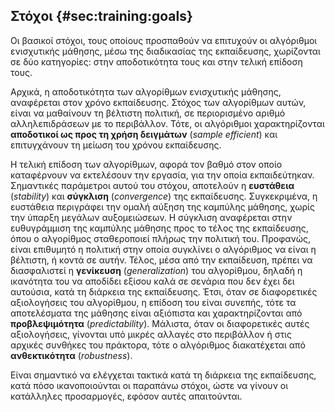 ## Στόχοι {#sec:training:goals}

Οι βασικοί στόχοι, τους οποίους προσπαθούν να επιτυχούν οι αλγόριθμοι ενισχυτικής μάθησης, μέσω της διαδικασίας της εκπαίδευσης, χωρίζονται σε δύο κατηγορίες: στην αποδοτικότητα τους και στην τελική επίδοση τους.

Αρχικά, η αποδοτικότητα των αλγορίθμων ενισχυτικής μάθησης, αναφέρεται στον χρόνο εκπαίδευσης. Στόχος των αλγορίθμων αυτών, είναι να μαθαίνουν τη βέλτιστη πολιτική, σε περιορισμένο αριθμό αλληλεπιδράσεων με το περιβάλλον. Τότε, οι αλγόριθμοι χαρακτηρίζονται **αποδοτικοί ως προς τη χρήση δειγμάτων** (*sample efficient*) και επιτυγχάνουν τη μείωση του χρόνου εκπαίδευσης.
  
Η τελική επίδοση των αλγορίθμων, αφορά τον βαθμό στον οποίο καταφέρνουν να εκτελέσουν την εργασία, για την οποία εκπαιδεύτηκαν. Σημαντικές παράμετροι αυτού του στόχου, αποτελούν η **ευστάθεια** (*stability*) και **σύγκλιση** (*convergence*) της εκπαίδευσης. Συγκεκριμένα, η ευστάθεια περιγράφει την ομαλή αύξηση της καμπύλης μάθησης, χωρίς την ύπαρξη μεγάλων αυξομειώσεων. Η σύγκλιση αναφέρεται στην ευθυγράμμιση της καμπύλης μάθησης προς το τέλος της εκπαίδευσης, όπου ο αλγορίθμος σταθεροποιεί πλήρως την πολιτική του. Προφανώς, είναι επιθυμητό η πολιτική στην οποία συγκλίνει ο αλγόριθμος να είναι η βέλτιστη, ή κοντά σε αυτήν. Τέλος, μέσα από την εκπαίδευση, πρέπει να διασφαλιστεί η **γενίκευση** (*generalization*) του αλγορίθμου, δηλαδή η ικανότητα του να αποδίδει εξίσου καλά σε σενάρια που δεν έχει δει αυτούσια, κατά τη διάρκεια της εκπαίδευσης. Έτσι, όταν σε διαφορετικές αξιολογήσεις του αλγορίθμου, η επίδοση του είναι συνεπής, τότε τα αποτελέσματα της μάθησης είναι αξιόπιστα και χαρακτηρίζονται από **προβλεψιμότητα** (*predictability*). Μάλιστα, όταν οι διαφορετικές αυτές αξιολογήσεις, γίνονται υπό μικρές αλλαγές στο περιβάλλον ή στις αρχικές συνθήκες του πράκτορα, τότε ο αλγόριθμος διακατέχεται από **ανθεκτικότητα** (*robustness*).

Είναι σημαντικό να ελέγχεται τακτικά κατά τη διάρκεια της εκπαίδευσης, κατά πόσο ικανοποιούνται οι παραπάνω στόχοι, ώστε να γίνουν οι κατάλληλες προσαρμογές, εφόσον αυτές απαιτούνται.
